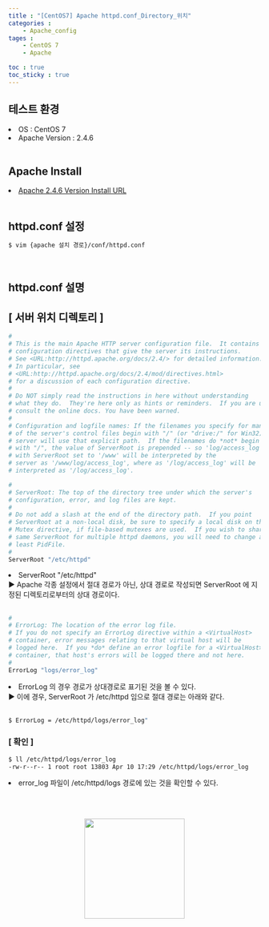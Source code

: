 ```yaml
---
title : "[CentOS7] Apache httpd.conf_Directory_위치"
categories :
    - Apache_config
tages :
    - CentOS 7
    - Apache

toc : true
toc_sticky : true
---
```


## 테스트 환경
<li>OS : CentOS 7</li>
<li>Apache Version : 2.4.6</li>
<br>

## Apache Install
<li> <a href="https://hyundo0630.github.io/install/CentOS-7-Apache-Install/"> Apache 2.4.6 Version Install URL </a></li>
<br>

## httpd.conf 설정
```bash
$ vim {apache 설치 경로}/conf/httpd.conf
```
<br>

## httpd.conf 설명

## [ 서버 위치 디렉토리 ]
```bash
#
# This is the main Apache HTTP server configuration file.  It contains the
# configuration directives that give the server its instructions.
# See <URL:http://httpd.apache.org/docs/2.4/> for detailed information.
# In particular, see 
# <URL:http://httpd.apache.org/docs/2.4/mod/directives.html>
# for a discussion of each configuration directive.
#
# Do NOT simply read the instructions in here without understanding
# what they do.  They're here only as hints or reminders.  If you are unsure
# consult the online docs. You have been warned.  
#
# Configuration and logfile names: If the filenames you specify for many
# of the server's control files begin with "/" (or "drive:/" for Win32), the
# server will use that explicit path.  If the filenames do *not* begin
# with "/", the value of ServerRoot is prepended -- so 'log/access_log'
# with ServerRoot set to '/www' will be interpreted by the
# server as '/www/log/access_log', where as '/log/access_log' will be
# interpreted as '/log/access_log'.

#
# ServerRoot: The top of the directory tree under which the server's
# configuration, error, and log files are kept.
#
# Do not add a slash at the end of the directory path.  If you point
# ServerRoot at a non-local disk, be sure to specify a local disk on the
# Mutex directive, if file-based mutexes are used.  If you wish to share the
# same ServerRoot for multiple httpd daemons, you will need to change at
# least PidFile.
#
ServerRoot "/etc/httpd"

```
<li> ServerRoot "/etc/httpd"</li>
▶ Apache 각종 설정에서 절대 경로가 아닌, 상대 경로로 작성되면 ServerRoot 에 지정된 디렉토리로부터의 상대 경로이다.
<br><br>

```bash
#
# ErrorLog: The location of the error log file.
# If you do not specify an ErrorLog directive within a <VirtualHost>
# container, error messages relating to that virtual host will be
# logged here.  If you *do* define an error logfile for a <VirtualHost>
# container, that host's errors will be logged there and not here.
#
ErrorLog "logs/error_log"
```
<li>ErrorLog 의 경우 경로가 상대경로로 표기된 것을 볼 수 있다.</li>
▶ 이에 경우, ServerRoot 가 /etc/httpd 임으로 절대 경로는 아래와 같다.<br><br>

```bash
$ ErrorLog = /etc/httpd/logs/error_log"
```

### [ 확인 ]

```bash
$ ll /etc/httpd/logs/error_log
-rw-r--r-- 1 root root 13803 Apr 10 17:29 /etc/httpd/logs/error_log
```

<li>error_log 파일이 /etc/httpd/logs 경로에 있는 것을 확인할 수 있다.</li>

<br><br>
<div style="text-align:center;">
<img src="https://github.com/hyundo0630/hyundo0630.github.io/blob/main/images/%EA%B0%90%EC%82%AC%ED%95%A9%EB%8B%88%EB%8B%A4.gif?raw=true" width="200" height="200">
</div>